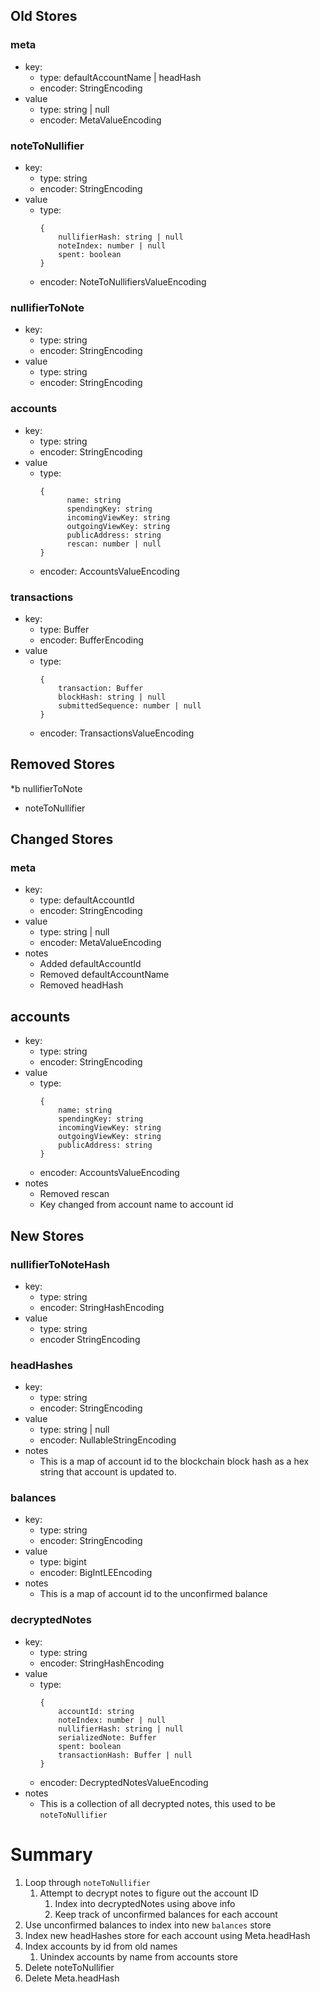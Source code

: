 ## Old Stores

### meta
  - key:
    - type: defaultAccountName | headHash
    - encoder: StringEncoding
  - value
    - type: string | null
    - encoder: MetaValueEncoding

### noteToNullifier
  - key:
    - type: string
    - encoder: StringEncoding
  - value
    - type:
        ```
        {
            nullifierHash: string | null
            noteIndex: number | null
            spent: boolean
        }
        ```
    - encoder: NoteToNullifiersValueEncoding

### nullifierToNote
  - key:
    - type: string
    - encoder: StringEncoding
  - value
    - type: string
    - encoder: StringEncoding

### accounts
  - key:
    - type: string
    - encoder: StringEncoding
  - value
    - type:
      ```
      {
            name: string
            spendingKey: string
            incomingViewKey: string
            outgoingViewKey: string
            publicAddress: string
            rescan: number | null
      }
      ```
    - encoder: AccountsValueEncoding

### transactions
  - key:
    - type: Buffer
    - encoder: BufferEncoding
  - value
    - type:
        ```
        {
            transaction: Buffer
            blockHash: string | null
            submittedSequence: number | null
        }
        ```
    - encoder: TransactionsValueEncoding

## Removed Stores
 *b nullifierToNote
 * noteToNullifier

## Changed Stores

### meta
  - key:
    - type: defaultAccountId
    - encoder: StringEncoding
  - value
    - type: string | null
    - encoder: MetaValueEncoding
  - notes
    - Added defaultAccountId
    - Removed defaultAccountName
    - Removed headHash

## accounts
  - key:
    - type: string
    - encoder: StringEncoding
  - value
    - type:
      ```
      {
          name: string
          spendingKey: string
          incomingViewKey: string
          outgoingViewKey: string
          publicAddress: string
      }
      ```
    - encoder: AccountsValueEncoding
  - notes
    - Removed rescan
    - Key changed from account name to account id

## New Stores

### nullifierToNoteHash
  - key:
    - type: string
    - encoder: StringHashEncoding
  - value
    - type: string
    - encoder StringEncoding

### headHashes
  - key:
    - type: string
    - encoder: StringEncoding
  - value
    - type: string | null
    - encoder: NullableStringEncoding
  - notes
    - This is a map of account id to the blockchain block hash as a hex string that account is updated to.

### balances
  - key:
    - type: string
    - encoder: StringEncoding
  - value
    - type: bigint
    - encoder: BigIntLEEncoding
  - notes
    - This is a map of account id to the unconfirmed balance

### decryptedNotes
  - key:
    - type: string
    - encoder: StringHashEncoding
  - value
    - type:
      ```
      {
          accountId: string
          noteIndex: number | null
          nullifierHash: string | null
          serializedNote: Buffer
          spent: boolean
          transactionHash: Buffer | null
      }
      ```
    - encoder: DecryptedNotesValueEncoding
  - notes
    - This is a collection of all decrypted notes, this used to be `noteToNullifier`

# Summary
  1. Loop through `noteToNullifier`
        1. Attempt to decrypt notes to figure out the account ID
            1. Index into decryptedNotes using above info
            1. Keep track of unconfirmed balances for each account
  1. Use unconfirmed balances to index into new `balances` store
  1. Index new headHashes store for each account using Meta.headHash
  1. Index accounts by id from old names
        1. Unindex accounts by name from accounts store
  1. Delete noteToNullifier
  1. Delete Meta.headHash
